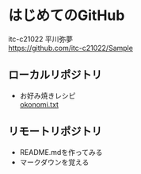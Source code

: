 # はじめてのGitHub
itc-c21022 平川弥夢  
https://github.com/itc-c21022/Sample

## ローカルリポジトリ
* お好み焼きレシピ  
	[okonomi.txt](okonomi.txt)

## リモートリポジトリ
* README.mdを作ってみる
* マークダウンを覚える
